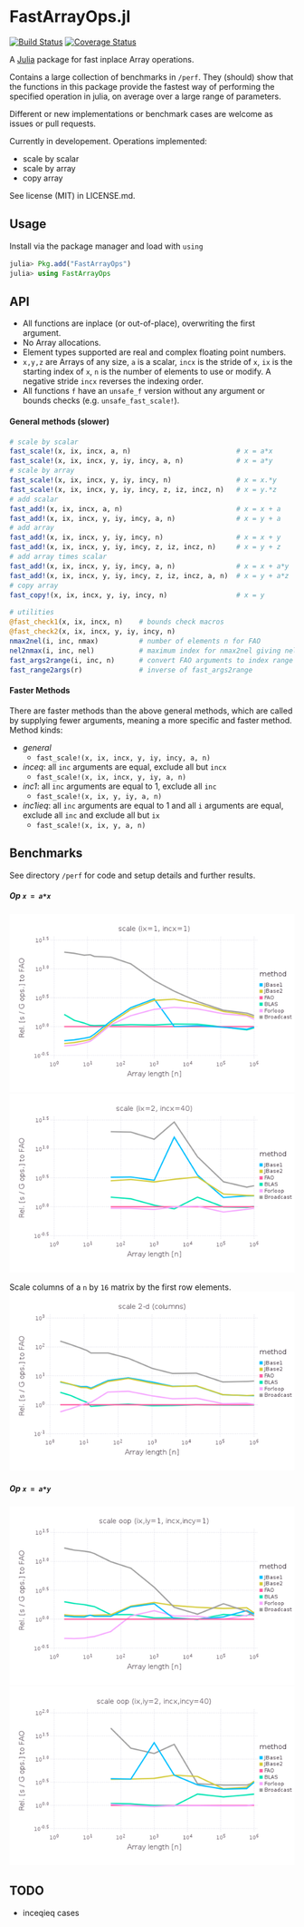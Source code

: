
FastArrayOps.jl
===============

[![Build Status](https://travis-ci.org/gummif/FastArrayOps.jl.svg?branch=master)](https://travis-ci.org/gummif/FastArrayOps.jl)
[![Coverage Status](https://coveralls.io/repos/gummif/FastArrayOps.jl/badge.png)](https://coveralls.io/r/gummif/FastArrayOps.jl)

A [Julia](https://github.com/JuliaLang/julia) package for fast inplace Array operations.

Contains a large collection of benchmarks in `/perf`. They (should) show that the functions in this package provide the fastest way of performing the specified operation in julia, on average over a large range of parameters.

Different or new implementations or benchmark cases are welcome as issues or pull requests.

Currently in developement. Operations implemented: 

* scale by scalar
* scale by array
* copy array

See license (MIT) in LICENSE.md.

Usage
---------

Install via the package manager and load with `using`

```julia
julia> Pkg.add("FastArrayOps")
julia> using FastArrayOps
```

API
---------

* All functions are inplace (or out-of-place), overwriting the first argument.
* No Array allocations.
* Element types supported are real and complex floating point numbers. 
* `x,y,z` are Arrays of any size, `a` is a scalar, `incx` is the stride of `x`, `ix` is the starting index of `x`, `n` is the number of elements to use or modify. A negative stride `incx` reverses the indexing order.
* All functions `f` have an `unsafe_f` version without any argument or bounds checks (e.g. `unsafe_fast_scale!`).

#### General methods (slower)
```julia
# scale by scalar
fast_scale!(x, ix, incx, a, n)                          # x = a*x
fast_scale!(x, ix, incx, y, iy, incy, a, n)             # x = a*y
# scale by array
fast_scale!(x, ix, incx, y, iy, incy, n)                # x = x.*y
fast_scale!(x, ix, incx, y, iy, incy, z, iz, incz, n)   # x = y.*z
# add scalar
fast_add!(x, ix, incx, a, n)                            # x = x + a
fast_add!(x, ix, incx, y, iy, incy, a, n)               # x = y + a
# add array
fast_add!(x, ix, incx, y, iy, incy, n)                  # x = x + y
fast_add!(x, ix, incx, y, iy, incy, z, iz, incz, n)     # x = y + z
# add array times scalar
fast_add!(x, ix, incx, y, iy, incy, a, n)               # x = x + a*y
fast_add!(x, ix, incx, y, iy, incy, z, iz, incz, a, n)  # x = y + a*z
# copy array
fast_copy!(x, ix, incx, y, iy, incy, n)                 # x = y
```

```julia
# utilities
@fast_check1(x, ix, incx, n)    # bounds check macros
@fast_check2(x, ix, incx, y, iy, incy, n)
nmax2nel(i, inc, nmax)          # number of elements n for FAO
nel2nmax(i, inc, nel)           # maximum index for nmax2nel giving nel
fast_args2range(i, inc, n)      # convert FAO arguments to index range
fast_range2args(r)              # inverse of fast_args2range
```

#### Faster Methods

There are faster methods than the above general methods, which are called by supplying fewer arguments, meaning a more specific and faster method. Method kinds:

* *general*
    * `fast_scale!(x, ix, incx, y, iy, incy, a, n)`
* *inceq*: all `inc` arguments are equal, exclude all but `incx` 
    * `fast_scale!(x, ix, incx, y, iy, a, n)`
* *inc1*: all `inc` arguments are equal to 1, exclude all `inc`
    * `fast_scale!(x, ix, y, iy, a, n)`
* *inc1ieq*: all `inc` arguments are equal to 1 and all `i` arguments are equal, exclude all `inc` and exclude all but `ix`
    * `fast_scale!(x, ix, y, a, n)`


Benchmarks
---------

See directory `/perf` for code and setup details and further results.

##### Op `x = a*x`
![Scale1](/perf/scale_incx1.png)
![Scale12](/perf/scale_incxnu.png)

Scale columns of a `n` by `16` matrix by the first row elements.
![Scale2d](/perf/scale_2d_incx1.png)

##### Op `x = a*y`
![Scale1](/perf/scale_oop_incx1.png)
![Scale12](/perf/scale_oop_incxnu.png)



TODO
---------

* inceqieq cases


